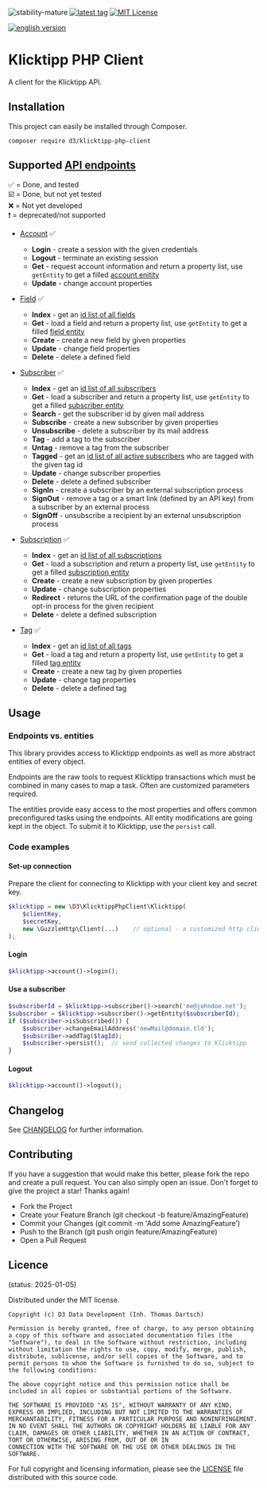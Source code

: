 ![stability-mature](https://img.shields.io/badge/stability-mature-008000.svg)
[![latest tag](https://img.shields.io/packagist/v/d3/klicktipp-php-client?label=release)](https://packagist.org/packages/d3/klicktipp-php-client)
[![MIT License](https://img.shields.io/packagist/l/d3/klicktipp-php-client)](https://git.d3data.de/D3Public/klicktipp-php-client/raw/branch/main/LICENSE.md)

[![english version](https://logos.oxidmodule.com/en2_xs.svg)](README.md)

# Klicktipp PHP Client

A client for the Klicktipp API.

## Installation
This project can easily be installed through Composer.

```
composer require d3/klicktipp-php-client
```

## Supported [API endpoints](https://www.klicktipp.com/de/support/wissensdatenbank/rest-application-programming-interface-api/)

:white_check_mark: = Done, and tested<br />
:ballot_box_with_check: = Done, but not yet tested<br />
:x: = Not yet developed<br />
:heavy_exclamation_mark: = deprecated/not supported <br />

- [Account](./src/Resources/Account.php) :white_check_mark:
  - **Login** - create a session with the given credentials
  - **Logout** - terminate an existing session
  - **Get** - request account information and return a property list, use `getEntity` to get a filled [account enitity](./src/Entities/Account.php)
  - **Update** - change account properties


- [Field](./src/Resources/Field.php) :white_check_mark:
  - **Index** - get an [id list of all fields](./src/Entities/FieldList.php)
  - **Get** - load a field and return a property list, use `getEntity` to get a filled [field entity](./src/Entities/Field.php)
  - **Create** - create a new field by given properties
  - **Update** - change field properties
  - **Delete** - delete a defined field


- [Subscriber](./src/Resources/Subscriber.php) :white_check_mark:
  - **Index** - get an [id list of all subscribers](./src/Entities/SubscriberList.php)
  - **Get** - load a subscriber and return a property list, use `getEntity` to get a filled [subscriber entity](./src/Entities/Subscriber.php)
  - **Search** - get the subscriber id by given mail address
  - **Subscribe** - create a new subscriber by given properties
  - **Unsubscribe** - delete a subscriber by its mail address
  - **Tag** - add a tag to the subscriber
  - **Untag** - remove a tag from the subscriber
  - **Tagged** - get an [id list of all active subscribers](./src/Entities/SubscriberList.php) who are tagged with the given tag id
  - **Update** - change subscriber properties
  - **Delete** - delete a defined subscriber
  - **SignIn** - create a subscriber by an external subscription process 
  - **SignOut** - remove a tag or a smart link (defined by an API key) from a subscriber by an external process
  - **SignOff** - unsubscribe a recipient by an external unsubscription process


- [Subscription](./src/Resources/SubscriptionProcess.php) :white_check_mark:
  - **Index** - get an [id list of all subscriptions](./src/Entities/SubscriptionList.php)
  - **Get** - load a subscription and return a property list, use `getEntity` to get a filled [subscription entity](./src/Entities/Subscription.php)
  - **Create** - create a new subscription by given properties
  - **Update** - change subscription properties
  - **Redirect** - returns the URL of the confirmation page of the double opt-in process for the given recipient
  - **Delete** - delete a defined subscription


- [Tag](./src/Resources/Tag.php) :white_check_mark:
  - **Index** - get an [id list of all tags](./src/Entities/TagList.php)
  - **Get** - load a tag and return a property list, use `getEntity` to get a filled [tag entity](./src/Entities/Tag.php)
  - **Create** - create a new tag by given properties
  - **Update** - change tag properties
  - **Delete** - delete a defined tag

## Usage
### Endpoints vs. entities

This library provides access to Klicktipp endpoints as well as more abstract entities of every object.

Endpoints are the raw tools to request Klicktipp transactions which must be combined in many cases to map a task. Often are customized parameters required.

The entities provide easy access to the most properties and offers common preconfigured tasks using the endpoints. All entity modifications are going kept in the object. To submit it to Klicktipp, use the `persist` call.

### Code examples
#### Set-up connection
Prepare the client for connecting to Klicktipp with your client key and secret key.

```php
$klicktipp = new \D3\KlicktippPhpClient\Klicktipp(
    $clientKey,
    $secretKey,
    new \GuzzleHttp\Client(...)    // optional - a customized http client object
);
```

#### Login
```php
$klicktipp->account()->login();
```

#### Use a subscriber

```php
$subscriberId = $klicktipp->subscriber()->search('me@johndoe.net');
$subscriber = $klicktipp->subscriber()->getEntity($subscriberId);
if ($subscriber->isSubscribed()) {
    $subscriber->changeEmailAddress('newMail@domain.tld');
    $subscriber->addTag($tagId);
    $subscriber->persist();  // send collected changes to Klicktipp
}
```
#### Logout

```php
$klicktipp->account()->logout();
```

## Changelog

See [CHANGELOG](CHANGELOG.md) for further information.

## Contributing

If you have a suggestion that would make this better, please fork the repo and create a pull request. You can also simply open an issue. Don't forget to give the project a star! Thanks again!

- Fork the Project
- Create your Feature Branch (git checkout -b feature/AmazingFeature)
- Commit your Changes (git commit -m 'Add some AmazingFeature')
- Push to the Branch (git push origin feature/AmazingFeature)
- Open a Pull Request

## Licence
(status: 2025-01-05)

Distributed under the MIT license.

```
Copyright (c) D3 Data Development (Inh. Thomas Dartsch)

Permission is hereby granted, free of charge, to any person obtaining a copy of this software and associated documentation files (the "Software"), to deal in the Software without restriction, including without limitation the rights to use, copy, modify, merge, publish, distribute, sublicense, and/or sell copies of the Software, and to permit persons to whom the Software is furnished to do so, subject to the following conditions:

The above copyright notice and this permission notice shall be included in all copies or substantial portions of the Software.

THE SOFTWARE IS PROVIDED "AS IS", WITHOUT WARRANTY OF ANY KIND, EXPRESS OR IMPLIED, INCLUDING BUT NOT LIMITED TO THE WARRANTIES OF MERCHANTABILITY, FITNESS FOR A PARTICULAR PURPOSE AND NONINFRINGEMENT. IN NO EVENT SHALL THE AUTHORS OR COPYRIGHT HOLDERS BE LIABLE FOR ANY CLAIM, DAMAGES OR OTHER LIABILITY, WHETHER IN AN ACTION OF CONTRACT, TORT OR OTHERWISE, ARISING FROM, OUT OF OR IN
CONNECTION WITH THE SOFTWARE OR THE USE OR OTHER DEALINGS IN THE SOFTWARE.
```

For full copyright and licensing information, please see the [LICENSE](LICENSE.md) file distributed with this source code.